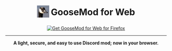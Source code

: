 <h1 align="center">
<sub>
<img src="https://raw.githubusercontent.com/GooseMod/Extension/main/icons/48.png" height="38" width="38">
</sub>
GooseMod for Web
</h1>

<p align="center">
<a href="https://addons.mozilla.org/addon/goosemod-for-web/"><img src="https://user-images.githubusercontent.com/585534/107280546-7b9b2a00-6a26-11eb-8f9f-f95932f4bfec.png" alt="Get GooseMod for Web for Firefox"></a> 
<!-- <a href="https://chrome.google.com/webstore/detail/..."><img src="https://user-images.githubusercontent.com/585534/107280622-91a8ea80-6a26-11eb-8d07-77c548b28665.png" alt="Get GooseMod for Web for Chromium"></a> -->
</p>

***

<p align="center">
<strong>A light, secure, and easy to use Discord mod; now in your browser.</strong>
</p>